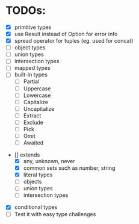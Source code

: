 # TODOs:

- [x] primitive types
- [x] use Result instead of Option for error info
- [x] spread operator for tuples (eg. used for concat)
- [ ] object types
- [ ] union types
- [ ] intersection types
- [ ] mapped types
- [ ] built-in types
  - [ ] Partial
  - [ ] Uppercase
  - [ ] Lowercase
  - [ ] Capitalize
  - [ ] Uncapitalize
  - [ ] Extract
  - [ ] Exclude
  - [ ] Pick
  - [ ] Omit
  - [ ] Awaited
- [] extends
  - [x] any, unknown, never
  - [x] common sets such as number, string
  - [x] literal types
  - [ ] objects
  - [ ] union types
  - [ ] intersection types
- [x] conditional types
- [ ] Test it with easy type challenges
